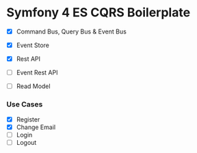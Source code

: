 # Symfony 4 ES CQRS Boilerplate

- [x] Command Bus, Query Bus & Event Bus
- [x] Event Store
- [x] Rest API
- [ ] Event Rest API 
- [ ] Read Model


### Use Cases

- [x] Register
- [x] Change Email
- [ ] Login
- [ ] Logout